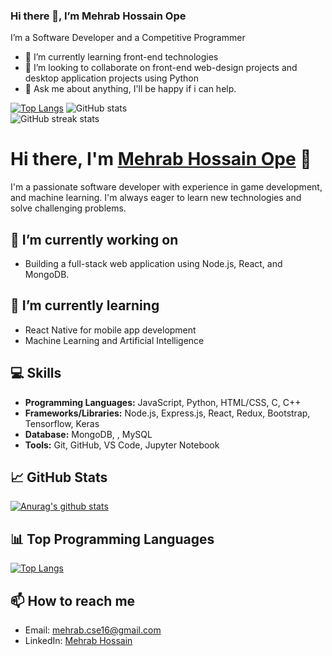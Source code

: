 ### Hi there 👋, I’m Mehrab Hossain Ope 
I’m a Software Developer and a Competitive Programmer 

- 🌱 I’m currently learning front-end technologies  
- 👯 I’m looking to collaborate on front-end 
     web-design projects and desktop application projects using Python 
- 💬 Ask me about anything, I'll be happy if i can help.  

[![Top Langs](https://github-readme-stats.vercel.app/api/top-langs/?username=m3hrab)](https://github.com/anuraghazra/github-readme-stats) ![GitHub stats](https://github-readme-stats.vercel.app/api?username=m3hrab&show_icons=true)  
![GitHub streak stats](https://github-readme-streak-stats.herokuapp.com/?user=m3hrab)  

# Hi there, I'm [Mehrab Hossain Ope](https://github.com/m3hrab) 👋

I'm a passionate software developer with experience in game development, and machine learning. I'm always eager to learn new technologies and solve challenging problems. 

## 🔭 I’m currently working on 
- Building a full-stack web application using Node.js, React, and MongoDB.

## 🌱 I’m currently learning 
- React Native for mobile app development
- Machine Learning and Artificial Intelligence

## 💻 Skills
- **Programming Languages:** JavaScript, Python, HTML/CSS, C, C++
- **Frameworks/Libraries:** Node.js, Express.js, React, Redux, Bootstrap, Tensorflow, Keras
- **Database:** MongoDB, , MySQL
- **Tools:** Git, GitHub, VS Code, Jupyter Notebook

## 📈 GitHub Stats
[![Anurag's github stats](https://github-readme-stats.vercel.app/api?username=m3hrab&theme=dark&show_icons=true)](https://github.com/m3hrab/github-readme-stats)

## 📊 Top Programming Languages
[![Top Langs](https://github-readme-stats.vercel.app/api/top-langs/?username=m3hrab&theme=dark&layout=compact)](https://github.com/m3hrab/github-readme-stats)

## 📫 How to reach me
- Email: mehrab.cse16@gmail.com
- LinkedIn: [Mehrab Hossain](https://www.linkedin.com/in/mehrabhossain/)
